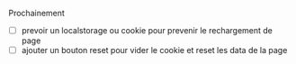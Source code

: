 Prochainement

- [ ] prevoir un localstorage ou cookie pour prevenir le rechargement de page
- [ ] ajouter un bouton reset pour vider le cookie et reset les data de la page
